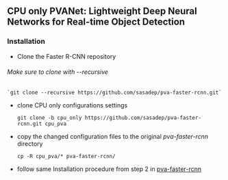 ## CPU only PVANet: Lightweight Deep Neural Networks for Real-time Object Detection


### Installation

* Clone the Faster R-CNN repository
###### Make sure to clone with --recursive
    `git clone --recursive https://github.com/sasadep/pva-faster-rcnn.git`
   
* clone CPU only configurations settings 

	```Shell
    git clone -b cpu_only https://github.com/sasadep/pva-faster-rcnn.git cpu_pva
    ```
* copy the changed configuration files to the original *pva-faster-rcnn* directory 
	
	```Shell
    cp -R cpu_pva/* pva-faster-rcnn/
    ```
* follow same Installation procedure from step 2 in [pva-faster-rcnn](https://github.com/sasadep/pva-faster-rcnn)
